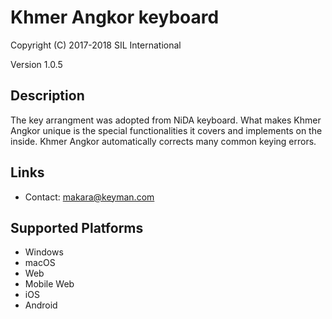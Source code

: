 Khmer Angkor keyboard
=====================

Copyright (C) 2017-2018 SIL International

Version 1.0.5

Description
-----------

The key arrangment was adopted from NiDA keyboard. What makes Khmer Angkor unique is the special functionalities it covers and implements on the inside.
Khmer Angkor automatically corrects many common keying errors.

Links
-----

 * Contact: makara@keyman.com

Supported Platforms
-------------------
 * Windows
 * macOS
 * Web
 * Mobile Web
 * iOS
 * Android
 